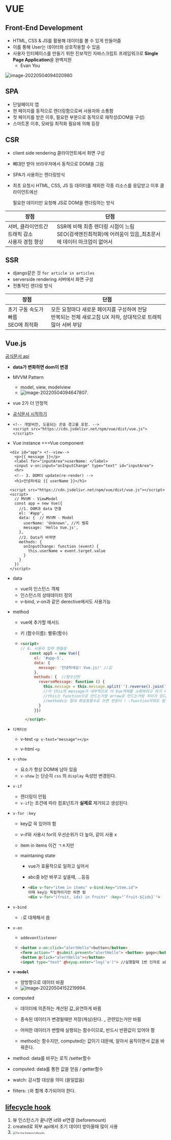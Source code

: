 # VUE

  <script src="https://cdn.jsdelivr.net/npm/vue/dist/vue.js"></script>

## Front-End Development

- HTML, CSS & JS를 활용해 데이터를 볼 수 있게 만들어줌
- 이를 통해 User는 데이터와 상호작용할 수 있음 
- 사용자 인터페이스를 만들기 위한 진보적인 자바스크립트 프레임워크로 **Single Page Application**을 완벽지원
  - Evan You

![image-20220504094020980](images/image-20220504094020980.png)



## SPA 

- 단일페이지 앱
- 현 페이지를 동적으로 렌더링함으로써 사용자와 소통함
- 첫 페이지를 받은 이후, 필요한 부분으로 동적으로 재작성(DOM을 구성)
- 스마트폰 이후, 모바일 최적화 필요에 의해 등장





## CSR

- client side rendering 클라이언트에서 화면 구성

- 뼈대만 받아 브라우저에서 동적으로 DOM을 그림

- SPA가 사용하는 렌더링방식

- 최초 요청시 HTML, CSS, JS 등 데이터를 제외한 각종 리소스를 응답받고 이후 클라이언트에선

  필요한 데이터만 요청해 JS로 DOM을 렌더링하는 방식

| 장점                                                 | 단점                                                         |
| ---------------------------------------------------- | ------------------------------------------------------------ |
| 서버, 클라이언트간 트래픽 감소<br />사용자 경험 향상 | SSR에 비해 최종 렌더링 시점이 느림<br />SEO(검색엔진최적화)에 어려움이 있음_최초문서에 데이터 마크업이 없어서 |





## SSR

- django같은 것 `for article in articles`
- serverside rendering 서버에서 화면 구성
- 전통적인 렌더링 방식

| 장점                                    | 단점                                                         |
| --------------------------------------- | ------------------------------------------------------------ |
| 초기 구동 속도가 빠름<br />SEO에 최적화 | 모든 요청마다 새로운 페이지를 구성하여 전달<br />반복되는 전체 새로고침 UX 저하, 상대적으로 트래픽 많아 서버 부담 |









## Vue.js

[공식문서 api](https://kr.vuejs.org/v2/api/#%EC%98%B5%EC%85%98-%EB%9D%BC%EC%9D%B4%ED%94%84%EC%82%AC%EC%9D%B4%ED%81%B4-%ED%9B%85)

- **data가 변화하면 dom이 변경**

- MVVM Pattern

  - model, view, modelview
  - ![image-20220504094647807](images/image-20220504094647807.png).

- vue 2가 더 안정적

- [공식문서 시작하기](https://kr.vuejs.org/v2/guide/index.html)

- ```vue
  <!-- 개발버전, 도움되는 콘솔 경고를 포함. -->
  <script src="https://cdn.jsdelivr.net/npm/vue/dist/vue.js"></script>
  ```

- Vue instance ===Vue component

  

```vue
  <div id="app"> <!--view-->
    <p>{{ message }}</p>
    <label for="inputArea">userName: </label>
    <input v-on:input="onInputChange" type="text" id="inputArea">
    <hr>
    <!-- 3. DOM이 update(re-render) -->
    <h1>안녕하세요 {{ userName }}</h1>

  <script src="https://cdn.jsdelivr.net/npm/vue/dist/vue.js"></script>
  <script>
    // MVVM - ViewModel
    const app = new Vue({
      //1. DOM과 data 연결
      el: '#app',
      data: {  // MVVM - Model
        userName: 'Unknown', //키 벨류
        message: 'Hello Vue.js',
      },
      //2. Data가 바뀌면 
      methods: {
        onInputChange: function (event) {
          this.userName = event.target.value
        }
      }
    })
  </script>
```



- data

  - vue의 인스턴스 객체
  - 인스턴스의 상태데이터 정의
  - v-bind, v-on과 같은 derective에서도 사용가능

- method

  - vue에 추가할 메서드

  - 키 (함수이름): 벨류(함수)

  - ```html
    <script>
    // 6. 사용자 입력 핸들링
        const app5 = new Vue({
          el: '#app-5',
          data: {
            message: '안녕하세요! Vue.js!' //값
          },
          methods: {  //함수선언
            reverseMessage: function () {
              this.message = this.message.split('').reverse().join('') //데이터를 뒤집어서 갱신하겠다.
              //이 this의 message가 내부적으로 이 Vue객체를 소화하려고 하기 때문에 다 뜯어져서 위의 message를 의미
              //this는 function으로 만드는거랑 arrow로 만드는거랑 차이가 있다.
              //methods는 절대 화살표함수로 쓰면 안된다 ! :function지워도 됨
            }
          }})
    
      </script>
    ```

    

- `디렉티브`

  - v-text `<p v-text="message"></p>`

  - v-html `<p`

    

- `v-show`
  - 요소가 항상 DOM에 남아 있음
  - `v-show` 는 단순히 `css` 의 `display` 속성만 변경된다.

- `v-if`

  - 렌더링이 안됨
  -  `v-if`는 조건에 따라 컴포넌트가 **실제로** 제거되고 생성된다.



- `v-for :key`

  - key값 꼭 있어야 함

  - v-if와 사용시 for의 우선순위가 더 높아, 같이 사용 x

  - item in items 이건 ㄱㅊ지만

  - maintaning state

    - vue가 효율적으로 일하고 싶어서

    - abc중 b만 바꾸고 싶을때, ...등등

    - ```html
      <div v-for="item in items" v-bind:key="item.id">
      이때 key는 독립적이기만 하면 됨
      <div v-for="(fruit, idx) in fruits" :key="`fruit-${idx}`">
      ```

- `v-bind`

  - `:`로 대체해서 씀

- `v-on`

  - `addeventlistener`

  - ```HTML
    <button v-on:click="alertHello">button</button>
    <form action="" @submit.prevent="alertHello"> <button> gogo</button> </form>
    <button @click="alertHello"></button>
    <input type="text" @keyup.enter="log('a')"> //실행할때 1번 인자로 a를 넘기겠다  log args('asd')
    ```

- **`v-model`**

  - 양방향으로 데이터 바꿈
  - ![image-20220504152219994](images/image-20220504152219994.png).

- computed

  - 데이터에 의존하는 계산된 값_유연하게 바뀜

  - 종속된 데이터가 변경될때만 저장(캐싱)된다. _ 관련있는거만 바뀜

  - 어떠한 데이터가 변할때 실행되는 함수이므로, 반드시 반환값이 있어야 함

  - method는 함수지만, computed는 값이기 대문에, 알아서 움직이면서 값을 바꿔준다.

    

- method: data를 바꾸는 로직 /setter함수

- computed: data를 통한 값을 얻음 / getter함수

- watch: 감시할 대상을 의미 (쓸일없음)

- filters: `|`와 함께 추가되어야 한다.



## [lifecycle hook](https://kr.vuejs.org/v2/guide/instance.html#%EC%9D%B8%EC%8A%A4%ED%84%B4%EC%8A%A4-%EB%9D%BC%EC%9D%B4%ED%94%84%EC%82%AC%EC%9D%B4%ED%81%B4-%ED%9B%85)

1. 뷰 인스턴스가 끝나면 id와 el연결 (beforemount)
2. created로 외부 api에서 초기 데이터 받아올때 많이 사용
3. <img src="images/lifecycle.png" alt="The Vue Instance Lifecycle" style="zoom:50%;" />.

